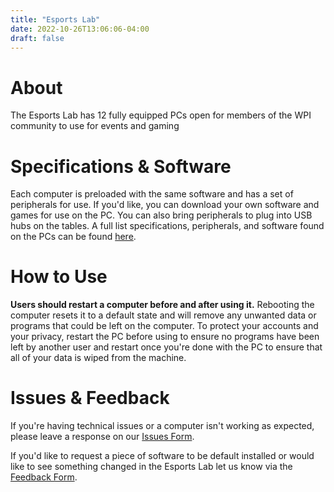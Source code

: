 ```yaml
---
title: "Esports Lab"
date: 2022-10-26T13:06:06-04:00
draft: false
---
```

# About
The Esports Lab has 12 fully equipped PCs open for members of the WPI community to use for events and gaming

# Specifications & Software
Each computer is preloaded with the same software and has a set of peripherals for use. If you'd like, you can download your own software and games for use on the PC. You can also bring peripherals to plug into USB hubs on the tables. A full list specifications, peripherals, and software found on the PCs can be found [here](https://docs.google.com/document/d/1Q2SS3xGL5wdeI13N2Slbe2XTIkKduf2EEH9kogrsEyw/edit#).

# How to Use
**Users should restart a computer before and after using it.** Rebooting the computer resets it to a default state and will remove any unwanted data or programs that could be left on the computer. To protect your accounts and your privacy, restart the PC before using to ensure no programs have been left by another user and restart once you're done with the PC to ensure that all of your data is wiped from the machine.

# Issues & Feedback
If you're having technical issues or a computer isn't working as expected, please leave a response on our [Issues Form](https://forms.gle/rCBfY4sh1cZuk3kT7).

If you'd like to request a piece of software to be default installed or would like to see something changed in the Esports Lab let us know via the [Feedback Form](https://forms.gle/rdMrLyNEzPbACNoQ9).
